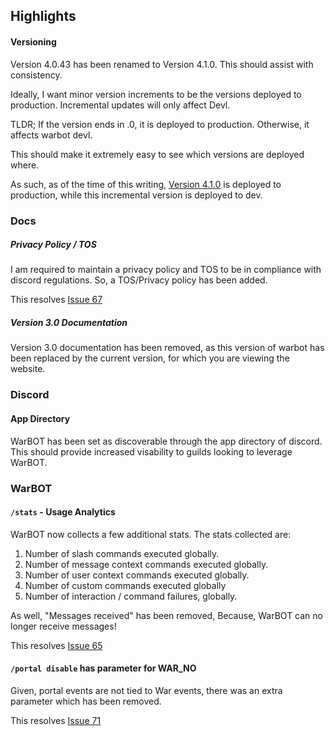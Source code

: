 ## Highlights

#### Versioning
Version 4.0.43 has been renamed to Version 4.1.0. This should assist with consistency.

Ideally, I want minor version increments to be the versions deployed to production. Incremental updates will only affect Devl.

TLDR; If the version ends in .0, it is deployed to production. Otherwise, it affects warbot devl.

This should make it extremely easy to see which versions are deployed where.

As such, as of the time of this writing, [Version 4.1.0](v4.1.0.md) is deployed to production, while this incremental version is deployed to dev.

### Docs

##### Privacy Policy / TOS

I am required to maintain a privacy policy and TOS to be in compliance with discord regulations. So, a TOS/Privacy policy has been added.

This resolves [Issue 67](https://github.com/XtremeOwnage/WarBot/issues/67)

##### Version 3.0 Documentation

Version 3.0 documentation has been removed, as this version of warbot has been replaced by the current version, for which you are viewing the website.


### Discord

#### App Directory

WarBOT has been set as discoverable through the app directory of discord. This should provide increased visability to guilds looking to leverage WarBOT.



### WarBOT

#### `/stats` - Usage Analytics

WarBOT now collects a few additional stats. The stats collected are:

1. Number of slash commands executed globally.
2. Number of message context commands executed globally.
3. Number of user context commands executed globally.
4. Number of custom commands executed globally
5. Number of interaction / command failures, globally.

As well, "Messages received" has been removed, Because, WarBOT can no longer receive messages!

This resolves [Issue 65](https://github.com/XtremeOwnage/WarBot/issues/65)

#### `/portal disable` has parameter for WAR_NO

Given, portal events are not tied to War events, there was an extra parameter which has been removed.

This resolves [Issue 71](https://github.com/XtremeOwnage/WarBot/issues/71)
